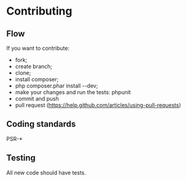 Contributing
=============================

Flow
------------

If you want to contribute:

* fork;
* create branch;
* clone;
* install composer;
* php composer.phar install --dev;
* make your changes and run the tests: phpunit
* commit and push
* pull request (https://help.github.com/articles/using-pull-requests)

Coding standards
------------

PSR-*

Testing
------------

All new code should have tests.

